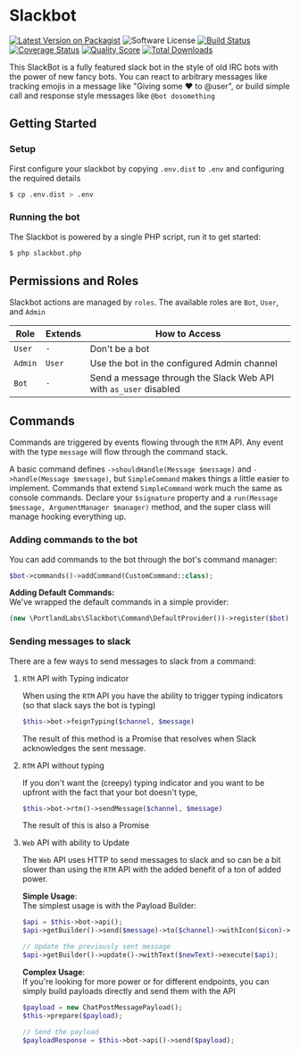# Slackbot

[![Latest Version on Packagist][ico-version]][link-packagist]
![Software License][ico-license]
[![Build Status][ico-travis]][link-travis]
[![Coverage Status][ico-scrutinizer]][link-scrutinizer]
[![Quality Score][ico-code-quality]][link-code-quality]
[![Total Downloads][ico-downloads]][link-downloads]

This SlackBot is a fully featured slack bot in the style of old IRC bots with the power of new fancy bots. You can react
to arbitrary messages like tracking emojis in a message like "Giving some :heart: to @user", or build simple call and response style messages like `@bot dosomething`

## Getting Started

### Setup

First configure your slackbot by copying `.env.dist` to `.env` and configuring the required details

```bash
$ cp .env.dist > .env
```

### Running the bot

The Slackbot is powered by a single PHP script, run it to get started:
```bash
$ php slackbot.php
```

## Permissions and Roles

Slackbot actions are managed by `roles`. The available roles are `Bot`, `User`, and `Admin`

| Role | Extends | How to Access |
|---|---|---|
| `User` | `-` | Don't be a bot |
| `Admin` | `User` | Use the bot in the configured Admin channel |
| `Bot` | `-` | Send a message through the Slack Web API with `as_user` disabled | 


## Commands

Commands are triggered by events flowing through the `RTM` API. Any event with the type `message` will flow through the 
command stack.

A basic command defines `->shouldHandle(Message $message)` and `->handle(Message $message)`, but `SimpleCommand` makes 
things a little easier to implement. Commands that extend `SimpleCommand` work much the same as console commands. 
Declare your `$signature` property and a `run(Message $message, ArgumentManager $manager)` method, and the super class 
will manage hooking everything up.

### Adding commands to the bot

You can add commands to the bot through the bot's command manager:
```php
$bot->commands()->addCommand(CustomCommand::class);
```

**Adding Default Commands:**  
We've wrapped the default commands in a simple provider:

```php
(new \PortlandLabs\Slackbot\Command\DefaultProvider())->register($bot);
```

### Sending messages to slack

There are a few ways to send messages to slack from a command:

1. `RTM` API with Typing indicator

    When using the `RTM` API you have the ability to trigger typing indicators (so that slack says the bot is typing)
    
    ```php
    $this->bot->feignTyping($channel, $message)
    ```
    
    The result of this method is a Promise that resolves when Slack acknowledges the sent message.

1. `RTM` API without typing
    
    If you don't want the (creepy) typing indicator and you want to be upfront with the fact that your bot doesn't type, 
    ```php
    $this->bot->rtm()->sendMessage($channel, $message)
    ```
    
   The result of this is also a Promise

1. `Web` API with ability to Update
    
    The `Web` API uses HTTP to send messages to slack and so can be a bit slower than using the `RTM` API with the added
    benefit of a ton of added power.
    
    **Simple Usage**:    
    The simplest usage is with the Payload Builder:
    ```php
    $api = $this->bot->api();
    $api->getBuilder()->send($message)->to($channel)->withIcon($icon)->execute($api);
 
    // Update the previously sent message
    $api->getBuilder()->update()->withText($newText)->execute($api);
    ```
    
    **Complex Usage**:  
    If you're looking for more power or for different endpoints, you can simply build payloads directly and send them
    with the API
    ```php
    $payload = new ChatPostMessagePayload();
    $this->prepare($payload);
 
    // Send the payload
    $payloadResponse = $this->bot->api()->send($payload);
    ```

[ico-version]: https://img.shields.io/packagist/v/portlandlabs/slackbot.svg?style=flat-square
[ico-license]: https://img.shields.io/badge/license-MIT-brightgreen.svg?style=flat-square
[ico-travis]: https://img.shields.io/travis/portlandlabs/slackbot/master.svg?style=flat-square
[ico-scrutinizer]: https://img.shields.io/scrutinizer/coverage/g/portlandlabs/slackbot.svg?style=flat-square
[ico-code-quality]: https://img.shields.io/scrutinizer/g/portlandlabs/slackbot.svg?style=flat-square
[ico-downloads]: https://img.shields.io/packagist/dt/portlandlabs/slackbot.svg?style=flat-square

[link-packagist]: https://packagist.org/packages/portlandlabs/slackbot
[link-travis]: https://travis-ci.com/portlandlabs/slackbot
[link-scrutinizer]: https://scrutinizer-ci.com/g/portlandlabs/slackbot/code-structure
[link-code-quality]: https://scrutinizer-ci.com/g/portlandlabs/slackbot
[link-downloads]: https://packagist.org/packages/portlandlabs/slackbot
[link-author]: https://github.com/korvinszanto